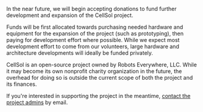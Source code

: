 In the near future, we will begin accepting donations to fund further development and expansion of the CellSol project.

Funds will be first allocated towards purchasing needed hardware and equipment for the expansion of the project (such as prototyping), then paying for development effort where possible. While we
expect most development effort to come from our volunteers, large hardware and architecture developments will ideally be funded privately.

CellSol is an open-source project owned by Robots Everywhere, LLC. While it may become its own nonprofit charity organization in the future, the overhead for doing so is 
outside the current scope of both the project and its finances.

If you're interested in supporting the project in the meantime, [contact the project admins](mailto:cellsol@robots-everywhere.com) by email.